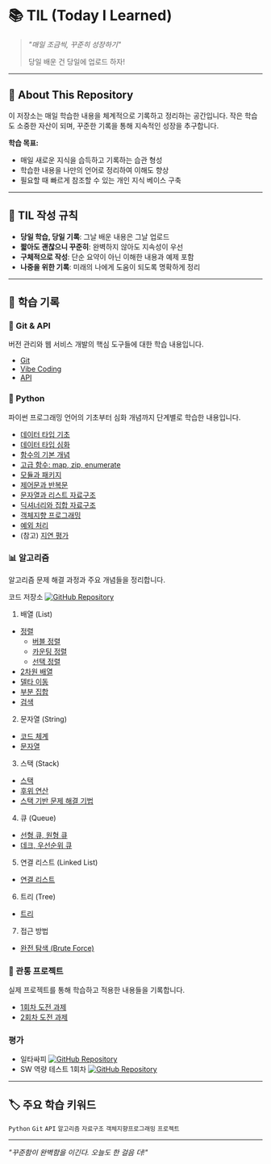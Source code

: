 # 📚 TIL (Today I Learned)

> *"매일 조금씩, 꾸준히 성장하기"*
>
> 당일 배운 건 당일에 업로드 하자!

---

## 🎯 About This Repository

이 저장소는 매일 학습한 내용을 체계적으로 기록하고 정리하는 공간입니다. 작은 학습도 소중한 자산이 되며, 꾸준한 기록을 통해 지속적인 성장을 추구합니다.

**학습 목표:**
- 매일 새로운 지식을 습득하고 기록하는 습관 형성
- 학습한 내용을 나만의 언어로 정리하여 이해도 향상
- 필요할 때 빠르게 참조할 수 있는 개인 지식 베이스 구축

---

## 📝 TIL 작성 규칙

- **당일 학습, 당일 기록**: 그날 배운 내용은 그날 업로드
- **짧아도 괜찮으니 꾸준히**: 완벽하지 않아도 지속성이 우선
- **구체적으로 작성**: 단순 요약이 아닌 이해한 내용과 예제 포함
- **나중을 위한 기록**: 미래의 나에게 도움이 되도록 명확하게 정리

---

## 📖 학습 기록

### **🔧 Git & API**
버전 관리와 웹 서비스 개발의 핵심 도구들에 대한 학습 내용입니다.

* [Git](git.md)
* [Vibe Coding](Vibe-Coding.md)  
* [API](API.md)

### **🐍 Python**
파이썬 프로그래밍 언어의 기초부터 심화 개념까지 단계별로 학습한 내용입니다.

* [데이터 타입 기초](python/data-types_1.md)
* [데이터 타입 심화](python/data-types_2.md)
* [함수의 기본 개념](python/function_1.md)
* [고급 함수: map, zip, enumerate](python/function_2.md)
* [모듈과 패키지](python/modules.md)
* [제어문과 반복문](python/control-of-flow.md)
* [문자열과 리스트 자료구조](python/data-structure_1.md)
* [딕셔너리와 집합 자료구조](python/data-structure_2.md)
* [객체지향 프로그래밍](python/oop_1.md)
* [예외 처리](python/exception.md)
* (참고) [지연 평가](python/lazy-evaluation.md)

### **📊 알고리즘**
알고리즘 문제 해결 과정과 주요 개념들을 정리합니다.

코드 저장소 [![GitHub Repository](https://img.shields.io/badge/GitHub-algorithm--inclass-yellow?style=flat&logo=github)](https://github.com/ajjoona-git/algorithm-inclass)

1. 배열 (List)
* [정렬](algorithm/sort.md)
  * [버블 정렬](algorithm/bubble-sort.md)
  * [카운팅 정렬](algorithm/counting-sort.md)
  * [선택 정렬](algorithm/selection-sort.md)
* [2차원 배열](algorithm/2d-array.md)
* [델타 이동](algorithm/delta.md)
* [부분 집합](algorithm/power-set.md)
* [검색](algorithm/search.md)

2. 문자열 (String)
* [코드 체계](algorithm/incoding.md)
* [문자열](algorithm/string.md)

3. 스택 (Stack)
* [스택](algorithm/stack.md)
* [후위 연산](algorithm/postfix.md)
* [스택 기반 문제 해결 기법](algorithm/stack-application.md)

4. 큐 (Queue)
* [선형 큐, 원형 큐](algorithm/queue.md)
* [데크, 우선순위 큐](algorithm/deque.md)

5. 연결 리스트 (Linked List)
* [연결 리스트](algorithm/linked-list.md)

6. 트리 (Tree)
* [트리](algorithm/tree.md)

7. 접근 방법
* [완전 탐색 (Brute Force)](algorithm/brute-force.md)


### **🚀 관통 프로젝트**
실제 프로젝트를 통해 학습하고 적용한 내용들을 기록합니다.

* [1회차 도전 과제](project-01/01.md)
* [2회차 도전 과제](project-01/02.md)


### **평가**
* 일타싸피 [![GitHub Repository](https://img.shields.io/badge/GitHub-pocket--ball-yellow?style=flat&logo=github)](https://github.com/ajjoona-git/pocket-ball)
* SW 역량 테스트 1회차 [![GitHub Repository](https://img.shields.io/badge/GitHub-sw--test--250819-yellow?style=flat&logo=github)](https://github.com/ajjoona-git/sw-test-250819)

---

## 🏷️ 주요 학습 키워드

`Python` `Git` `API` `알고리즘` `자료구조` `객체지향프로그래밍` `프로젝트`

---

*"꾸준함이 완벽함을 이긴다. 오늘도 한 걸음 더!"*